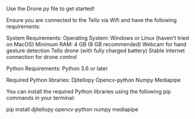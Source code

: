 Use the Drone.py file to get started! 


Ensure you are connected to the Tello via Wifi and have the following requirements:

System Requirements:
Operating System: Windows or Linux (haven't tried on MacOS)
Minimum RAM: 4 GB (8 GB recommended)
Webcam for hand gesture detection
Tello drone (with fully charged battery)
Stable internet connection for drone control

Python Requirements:
Python 3.6 or later

Required Python libraries:
Djitellopy
Opencv-python
Numpy
Mediapipe

You can install the required Python libraries using the following pip commands in your terminal:

pip install djitellopy opencv-python numpy mediapipe
